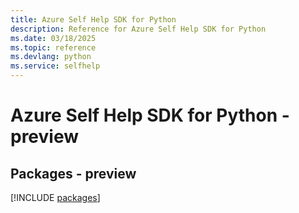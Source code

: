 ```yaml
---
title: Azure Self Help SDK for Python
description: Reference for Azure Self Help SDK for Python
ms.date: 03/18/2025
ms.topic: reference
ms.devlang: python
ms.service: selfhelp
---
```

# Azure Self Help SDK for Python - preview
## Packages - preview
[!INCLUDE [packages](self-help-index.md)]